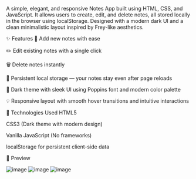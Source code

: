 A simple, elegant, and responsive Notes App built using HTML, CSS, and JavaScript. It allows users to create, edit, and delete notes, all stored locally in the browser using localStorage. Designed with a modern dark UI and a clean minimalistic layout inspired by Frey-like aesthetics.

✨ Features
📌 Add new notes with ease

✏️ Edit existing notes with a single click

🗑️ Delete notes instantly

💾 Persistent local storage — your notes stay even after page reloads

🎨 Dark theme with sleek UI using Poppins font and modern color palette

💡 Responsive layout with smooth hover transitions and intuitive interactions

🚀 Technologies Used
HTML5

CSS3 (Dark theme with modern design)

Vanilla JavaScript (No frameworks)

localStorage for persistent client-side data

📸 Preview

![image](https://github.com/user-attachments/assets/2455bc63-860b-45d2-a7fc-e4455e75ff62)
![image](https://github.com/user-attachments/assets/cfec5169-2bd4-4b1a-a9e3-04f9045c145e)
![image](https://github.com/user-attachments/assets/d203ee70-d6e1-4bec-b75c-72ff6f3211d2)

